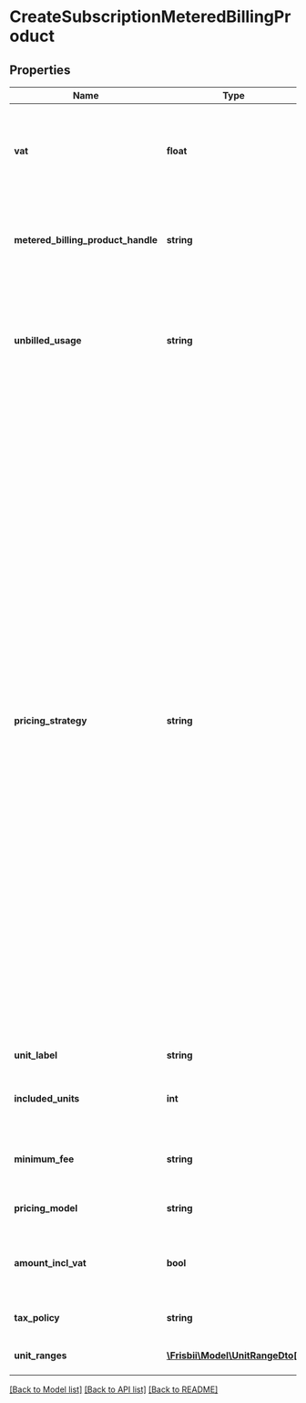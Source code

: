 # CreateSubscriptionMeteredBillingProduct

## Properties
Name | Type | Description | Notes
------------ | ------------- | ------------- | -------------
**vat** | **float** | VAT percentage for the product. Defaults to the account&#x27;s VAT | [optional] 
**metered_billing_product_handle** | **string** | Handle of metered billing product that will be added to subscription | 
**unbilled_usage** | **string** | The strategy for unbilled usage for this metered billing product if it was previously added to the subscription. | 
**pricing_strategy** | **string** | The pricing strategy for this metered billing product. Accepted values: &#x60;fixed&#x60;, &#x60;flexible&#x60;, or &#x60;custom&#x60;. Fixed - the subscription metered billing product won&#x27;t follow any price changes from the base metered billing product. Flexible - the subscription metered billing product will follow all changes from the base metered billing product. Custom - Custom - the subscription metered billing product will override the base product&#x27;s pricing configuration using the provided custom values (e.g. unit ranges, pricing model, VAT, etc.). | 
**unit_label** | **string** | Name of the unit | [optional] 
**included_units** | **int** | Included units for free. Defaults to 0. | [optional] 
**minimum_fee** | **string** | Minimum fee for the product. Defaults to 0. | [optional] 
**pricing_model** | **string** | Pricing model for the product. | [optional] 
**amount_incl_vat** | **bool** | Whether the amount is including VAT. Defaults to true. | [optional] 
**tax_policy** | **string** | Tax policy handle for the product. | [optional] 
**unit_ranges** | [**\Frisbii\Model\UnitRangeDto[]**](UnitRangeDto.md) | Unit ranges for this product | [optional] 

[[Back to Model list]](../../README.md#documentation-for-models) [[Back to API list]](../../README.md#documentation-for-api-endpoints) [[Back to README]](../../README.md)

